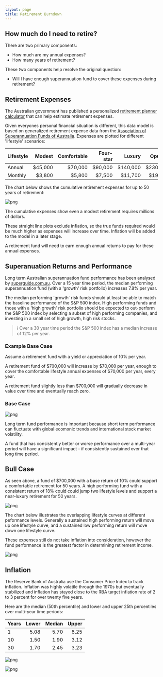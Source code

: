 ```yaml
---
layout: page
title: Retirement Burndown
---
```


## How much do I need to retire?

There are two primary components:

- How much are my annual expenses?
- How many years of retirement?

These two components help resolve the original question:

- Will I have enough superannuation fund to cover these expenses during retirement?

## Retirement Expenses

The Australian government has published a personalized [retirement planner calculator](https://moneysmart.gov.au/retirement-income/retirement-planner) that can help estimate retirement expenses. 

Given everyones personal financial situation is different, this data model is based on generalized retirement expense data from the [Association of Superannuation Funds of Australia](retirement-planning.md). Expenses are plotted for different 'lifestyle' scenarios:


| Lifestyle | Modest | Comfortable | Four-star | Luxury | Opulent |
|-----------|---:|--:|--:|--:|--:|
| Annual    | $45,000| $70,000| $90,000| $140,000| $230,000 |
| Monthly   | $3,800| $5,800| $7,500| $11,700| $19,200 |




The chart below shows the cumulative retirement expenses for up to 50 years of retirement:




    
![png](images/retirement_6_0.png)
    


The cumulative expenses show even a modest retirement requires millions of dollars. 

These straight line plots exclude inflation, so the true funds required would be much higher as expenses will increase over time. Inflation will be added to the model in a later stage.

A retirement fund will need to earn enough annual returns to pay for these annual expenses.

## Superanuation Returns and Performance

Long term Australian superannuation fund performance has been analysed by [superguide.com.au](https://www.superguide.com.au/comparing-super-funds/super-funds-returns-financial-year). Over a 15 year time period, the median performing superannuation fund (with a 'growth' risk portfolio) increases 7.8% per year. 

The median performing 'growth' risk funds should at least be able to match the baseline performance of the S&P 500 index. High performing funds and those with a 'high growth' risk portfolio should be expected to out-perform the S&P 500 index by selecting a subset of high performing companies, and investing in a small set of high growth, high risk stocks.

> ℹ Over a 30 year time period the S&P 500 index has a median increase of 12% per year.



### Example Base Case
                 
Assume a retirement fund with a yield or appreciation of 10% per year.

A retirement fund of $700,000 will increase by $70,000 per year, 
enough to cover the comfortable lifestyle annual expenses of $70,000 per year, every year.

A retirement fund slightly less than $700,000 will gradually decrease in value over time and eventually reach zero.



### Base Case


    
![png](images/retirement_15_0.png)
    


Long term fund performance is important because short term performance can fluctuate with global ecomonic trends and international stock market volatility.

A fund that has consistently better or worse performance over a multi-year period will have a significant impact - if consistently sustained over that long time period.

## Bull Case

As seen above, a fund of $700,000 with a base return of 10% could support a comfortable retirement for 50 years. A high performing fund with a consistent return of 18% could could jump two lifestyle levels and support a near-luxury retirement for 50 years.


    
![png](images/retirement_18_0.png)
    


The chart below illustrates the overlapping lifestyle curves at different peformance levels. Generally a sustained high performing return will move up one lifestyle curve, and a sustained low performing return will move down one lifestyle curve.

These expenses still do not take inflation into consideration, however the fund performance is the greatest factor in determining retirement income.


    
![png](images/retirement_21_0.png)
    


## Inflation

The Reserve Bank of Australia use the Consumer Price Index to track inflation. Inflation was highly volatile through the 1970s but eventually stabilized and inflation has stayed close to the RBA target inflation rate of 2 to 3 percent for over twenty five years.

Here are the median (50th percentile) and lower and upper 25th percentiles over multi-year time periods:



| Years | Lower | Median | Upper |
|-------|-----:|-----:|-----:|
| 1     | 5.08 | 5.70 | 6.25 |
| 10    | 1.50 | 1.90 | 3.12 |
| 30    | 1.70 | 2.45 | 3.23 |





    
![png](images/retirement_28_0.png)
    



    
![png](images/retirement_29_0.png)
    

